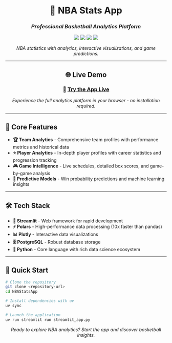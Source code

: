 <div align="center">

# 🏀 NBA Stats App

### *Professional Basketball Analytics Platform*

<img src="https://img.shields.io/badge/Built%20with-Streamlit-FF6B6B?style=for-the-badge&logo=streamlit&logoColor=white"/>
<img src="https://img.shields.io/badge/Data%20Engine-Polars-00D4AA?style=for-the-badge&logo=polars&logoColor=white"/>
<img src="https://img.shields.io/badge/Database-PostgreSQL-336791?style=for-the-badge&logo=postgresql&logoColor=white"/>
<img src="https://img.shields.io/badge/Python-3.8+-3776AB?style=for-the-badge&logo=python&logoColor=white"/>

*NBA statistics with analytics, interactive visualizations, and game predictions.*

---

## 🌐 **Live Demo**

### 🚀 **[Try the App Live](https://nbastatsappv1.streamlit.app)**

*Experience the full analytics platform in your browser - no installation required.*

</div>

---

## 🚀 **Core Features**

- **🏆 Team Analytics** - Comprehensive team profiles with performance metrics and historical data
- **⭐ Player Analytics** - In-depth player profiles with career statistics and progression tracking  
- **🎮 Game Intelligence** - Live schedules, detailed box scores, and game-by-game analysis
- **🔮 Predictive Models** - Win probability predictions and machine learning insights

---

## 🛠️ **Tech Stack**

- **🎨 Streamlit** - Web framework for rapid development
- **⚡ Polars** - High-performance data processing (10x faster than pandas)
- **📊 Plotly** - Interactive data visualizations
- **🗄️ PostgreSQL** - Robust database storage
- **🐍 Python** - Core language with rich data science ecosystem

---

## 🚀 **Quick Start**

```bash
# Clone the repository
git clone <repository-url>
cd NBAStatsApp

# Install dependencies with uv
uv sync

# Launch the application
uv run streamlit run streamlit_app.py
```

<div align="center">

*Ready to explore NBA analytics? Start the app and discover basketball insights.*

</div>
